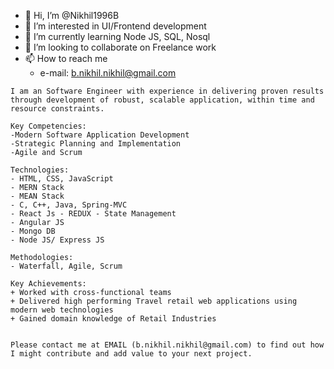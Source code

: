 - 👋 Hi, I’m @Nikhil1996B
- 👀 I’m interested in UI/Frontend development
- 🌱 I’m currently learning Node JS, SQL, Nosql
- 💞️ I’m looking to collaborate on Freelance work
- 📫 How to reach me 
   - e-mail: b.nikhil.nikhil@gmail.com

```
I am an Software Engineer with experience in delivering proven results through development of robust, scalable application, within time and resource constraints.

Key Competencies:
-Modern Software Application Development
-Strategic Planning and Implementation
-Agile and Scrum

Technologies:
- HTML, CSS, JavaScript
- MERN Stack
- MEAN Stack
- C, C++, Java, Spring-MVC
- React Js - REDUX - State Management
- Angular JS
- Mongo DB
- Node JS/ Express JS

Methodologies:
- Waterfall, Agile, Scrum

Key Achievements:
+ Worked with cross-functional teams
+ Delivered high performing Travel retail web applications using modern web technologies
+ Gained domain knowledge of Retail Industries


Please contact me at EMAIL (b.nikhil.nikhil@gmail.com) to find out how I might contribute and add value to your next project.
```
